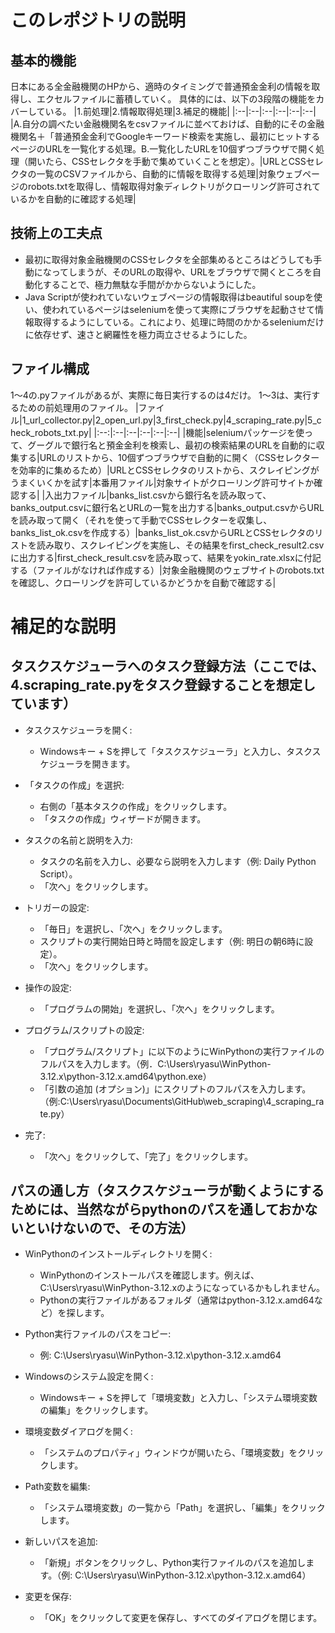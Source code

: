 # このレポジトリの説明
## 基本的機能
日本にある全金融機関のHPから、適時のタイミングで普通預金金利の情報を取得し、エクセルファイルに蓄積していく。
具体的には、以下の3段階の機能をカバーしている。
|1.前処理|2.情報取得処理|3.補足的機能|
|:--|:--|:--|:--|:--|:--|
|A.自分の調べたい金融機関名をcsvファイルに並べておけば、自動的にその金融機関名＋「普通預金金利でGoogleキーワード検索を実施し、最初にヒットするページのURLを一覧化する処理。B.一覧化したURLを10個ずつブラウザで開く処理（開いたら、CSSセレクタを手動で集めていくことを想定）。|URLとCSSセレクタの一覧のCSVファイルから、自動的に情報を取得する処理|対象ウェブページのrobots.txtを取得し、情報取得対象ディレクトリがクローリング許可されているかを自動的に確認する処理|

## 技術上の工夫点
- 最初に取得対象金融機関のCSSセレクタを全部集めるところはどうしても手動になってしまうが、そのURLの取得や、URLをブラウザで開くところを自動化することで、極力無駄な手間がかからないようにした。
- Java Scriptが使われていないウェブページの情報取得はbeautiful soupを使い、使われているページはseleniumを使って実際にブラウザを起動させて情報取得するようにしている。これにより、処理に時間のかかるseleniumだけに依存せず、速さと網羅性を極力両立させるようにした。

## ファイル構成
1～4の.pyファイルがあるが、実際に毎日実行するのは4だけ。
1～3は、実行するための前処理用のファイル。
|ファイル|1_url_collector.py|2_open_url.py|3_first_check.py|4_scraping_rate.py|5_check_robots_txt.py|
|:--:|:--|:--|:--|:--|:--|
|機能|seleniumパッケージを使って、グーグルで銀行名と預金金利を検索し、最初の検索結果のURLを自動的に収集する|URLのリストから、10個ずつブラウザで自動的に開く（CSSセレクターを効率的に集めるため）|URLとCSSセレクタのリストから、スクレイピングがうまくいくかを試す|本番用ファイル|対象サイトがクローリング許可サイトか確認する|
|入出力ファイル|banks_list.csvから銀行名を読み取って、banks_output.csvに銀行名とURLの一覧を出力する|banks_output.csvからURLを読み取って開く（それを使って手動でCSSセレクターを収集し、banks_list_ok.csvを作成する）|banks_list_ok.csvからURLとCSSセレクタのリストを読み取り、スクレイピングを実施し、その結果をfirst_check_result2.csvに出力する|first_check_result.csvを読み取って、結果をyokin_rate.xlsxに付記する（ファイルがなければ作成する）|対象金融機関のウェブサイトのrobots.txtを確認し、クローリングを許可しているかどうかを自動で確認する|

# 補足的な説明
## タスクスケジューラへのタスク登録方法（ここでは、4.scraping_rate.pyをタスク登録することを想定しています）
- タスクスケジューラを開く:
    - Windowsキー + Sを押して「タスクスケジューラ」と入力し、タスクスケジューラを開きます。

- 「タスクの作成」を選択:
    - 右側の「基本タスクの作成」をクリックします。
    - 「タスクの作成」ウィザードが開きます。

- タスクの名前と説明を入力:
    - タスクの名前を入力し、必要なら説明を入力します（例: Daily Python Script）。
    - 「次へ」をクリックします。

- トリガーの設定:
    - 「毎日」を選択し、「次へ」をクリックします。
    - スクリプトの実行開始日時と時間を設定します（例: 明日の朝6時に設定）。
    - 「次へ」をクリックします。

- 操作の設定:
    - 「プログラムの開始」を選択し、「次へ」をクリックします。

- プログラム/スクリプトの設定:
    - 「プログラム/スクリプト」に以下のようにWinPythonの実行ファイルのフルパスを入力します。（例．C:\Users\ryasu\WinPython-3.12.x\python-3.12.x.amd64\python.exe）
    - 「引数の追加 (オプション)」にスクリプトのフルパスを入力します。（例:C:\Users\ryasu\Documents\GitHub\web_scraping\4_scraping_rate.py）

- 完了:
    - 「次へ」をクリックして、「完了」をクリックします。

## パスの通し方（タスクスケジューラが動くようにするためには、当然ながらpythonのパスを通しておかないといけないので、その方法）
- WinPythonのインストールディレクトリを開く:
    - WinPythonのインストールパスを確認します。例えば、C:\Users\ryasu\WinPython-3.12.xのようになっているかもしれません。
    - Pythonの実行ファイルがあるフォルダ（通常はpython-3.12.x.amd64など）を探します。

- Python実行ファイルのパスをコピー:
    - 例: C:\Users\ryasu\WinPython-3.12.x\python-3.12.x.amd64

- Windowsのシステム設定を開く:
    - Windowsキー + Sを押して「環境変数」と入力し、「システム環境変数の編集」をクリックします。

- 環境変数ダイアログを開く:
    - 「システムのプロパティ」ウィンドウが開いたら、「環境変数」をクリックします。

- Path変数を編集:
    - 「システム環境変数」の一覧から「Path」を選択し、「編集」をクリックします。

- 新しいパスを追加:
    - 「新規」ボタンをクリックし、Python実行ファイルのパスを追加します。（例: C:\Users\ryasu\WinPython-3.12.x\python-3.12.x.amd64）

- 変更を保存:
    - 「OK」をクリックして変更を保存し、すべてのダイアログを閉じます。
